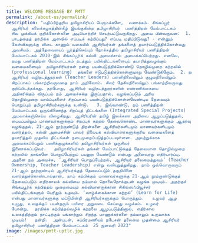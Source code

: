 ```yaml
---
title: WELCOME MESSAGE BY PMTT
permalink: /about-us/permalink/
description: "மதிப்பிற்குரிய தமிழாசிரியப் பெருமக்களே,  வணக்கம். சிங்கப்பூர்
  ஆசிரியர் கலைக்கழகத்தின்கீழ் இயங்குகின்ற தமிழாசிரியர்  பணித்திறன் மேம்பாட்டகம்
  சில முக்கியக் குறிக்கோள்களை அடியொற்றிச் செயற்பட்டுவருகிறது. அவை பின்வருவன:  1.
  பாடத்தைத் தரமிக்க அளவில் எப்படிக் கற்பிப்பது? எப்படி மதிப்பிடுவது? - என்னும்
  கேள்விகளுக்கு விடை காணும் வகையில் ஆசிரியர்கள் தங்களைத் தயார்ப்படுத்திக்கொள்வது
  அவசியம். அத்தேவையைப் பூர்த்திசெய்யும் நோக்கத்தில் தமிழாசிரியர் பணித்திறன்
  மேம்பாட்டகம் 2010-இல் சிங்கப்பூர்க் கல்வி அமைச்சால் அமைக்கப்பெற்றது. எனவே,
  நமது பணித்திறன் மேம்பாட்டகம் நடத்தும் பயில்திட்டங்களையும் தயாரித்துவழங்கும்
  வளமைகளையும்  தமிழாசிரியர்கள் நன்கு பயன்படுத்திக்கொண்டு தொழில்முறை கற்றலில்
  (professional learning)  தங்களை ஈடுபடுத்திக்கொள்ளுமாறு வேண்டுகிறோம்.  2. நம்
  ஆசிரியர் வழிநடத்துநர்கள் (Teacher Leaders) பள்ளிநிலையிலும் குழுமநிலையிலும்
  சிறப்பாகப் பங்காற்றிவருவதை நாம் அறிவோம். சிலர் தேசியநிலையிலும் பங்காற்றிவருவது
  குறிப்பிடத்தக்கது. தற்போது, ஆசிரியர் வழிநடத்துநர்களின் எண்ணிக்கையை
  அதிகரிக்கும் விருப்பம் நம் அமைச்சுக்கு இருப்பதால், வழங்கப்படும் அரிய
  தொழில்முறை வாய்ப்புகளைச் சிறப்பாகப் பயன்படுத்திக்கொள்ளவேண்டிய தேவையும்
  பொறுப்பும் தமிழாசிரியர்களுக்கு உண்டு.   3. இவ்வாண்டு, நம் பணித்திறன்
  மேம்பாட்டகம் ஒருங்கிணைந்த சிறப்புத் திட்டங்களை (Integrated Special Projects)
  அமலாக்கஞ்செய்ய விழைகிறது. ஆசிரியரின் தமிழ் இலக்கண அறிவை ஆழப்படுத்துதல்,
  பையப்பயிலும் மாணவர்களுக்கும் சிறப்புக் கற்றல் தேவைகொண்ட மாணவர்களுக்கும் ஆதரவு
  வழங்குதல், 21-ஆம் நூற்றாண்டுத் திறன்களை ஆசிரியர்களிடமும் மாணவர்களிடமும்
  வளர்த்தல், கல்வி அமைச்சின் பாலர் நிலையக் கல்வியாளர்களுக்குரிய வளமைகளைத்
  தயாரித்தல் முதலிய திட்டங்கள் நடைமுறைப்படுத்தப்படவுள்ளன. அவற்றுக்காக
  அமைக்கப்பெறும் பணிக்குழுக்களில் தமிழாசிரியர்கள் ஒருசிலர்
  இணைக்கப்படுவர்.   தமிழாசிரியர்கள் தங்கள் மேம்பாட்டுக்குத் தேவையான தொழில்முறை
  கற்றலில் தாங்களே பொறுப்பேற்றுப் பயனுற வேண்டும் என்பது அனைவரது எதிர்பார்ப்பு.
  அதனை நம் அமைச்சு, ‘ஆசிரியர் பொறுப்பேற்றல், ஆசிரியர் தலைமைத்துவம்’ (Teacher
  Ownership, Teacher Leadership) என்று வலியுறுத்துகிறது. நாம் ஒவ்வொருவரும்
  21-ஆம் நூற்றாண்டில் ஆசிரியர்க்குத் தேவைப்படும் தகுதியினை
  வளர்த்துக்கொண்டால்தான், நாம் கற்பிக்கும் மாணவர்களுக்கு 21-ஆம் நூற்றாண்டுக்குத்
  தேவைப்படும் எதிர்காலக் கல்வியை நம்மால் தொலைநோக்குடன் வழங்க முடியும். அதற்குச்
  சிங்கப்பூர்க் கற்பித்தல் முறைமையும் கல்வியாளருக்கான சிகில்ஸ்ஃபியூச்சர்
  பயில்திட்டங்களும் பெரிதும் உதவும். ‘வாழ்க்கைக்கான கற்றல்’ (Learn for Life)
  என்பது மாணவர்களுக்கு மட்டுமின்றி ஆசிரியர்களுக்கும் பொருந்தும்.   உழவர் ஆழ
  உழுது, உலகுக்குப் பயன்தரும் பயிரை அறுவடை செய்வது வழக்கம். உழவர்
  போன்று,  தரமிக்க கற்பித்தல்வழிக் கற்றலை ஆழப்படுத்தினால், எதிர்கால
  உலகத்திற்கும் நாட்டிற்கும் பங்காற்றும் சிறந்த மாணாக்கர்களை நம்மாலும் உருவாக்க
  முடியும்!   நன்றி.  அன்புடன், சுப்பிரமணியம் நடேசன் தலைமை முதன்மை ஆசிரியர்
  தமிழாசிரியர் பணித்திறன் மேம்பாட்டகம்  25 ஜனவரி 2023"
image: /images/pmtt-uptlc.jpg
---
```

